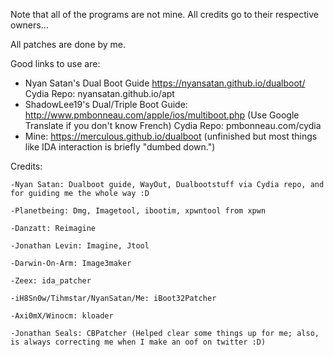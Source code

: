 Note that all of the programs are not mine. All credits go to their respective owners...

All patches are done by me.

Good links to use are: 
  - Nyan Satan's Dual Boot Guide https://nyansatan.github.io/dualboot/ Cydia Repo: nyansatan.github.io/apt
  - ShadowLee19's Dual/Triple Boot Guide: http://www.pmbonneau.com/apple/ios/multiboot.php (Use Google Translate if you don't know French) Cydia Repo: pmbonneau.com/cydia
  - Mine: https://merculous.github.io/dualboot (unfinished but most things like IDA interaction is briefly "dumbed down.") 

  Credits:
  
	-Nyan Satan: Dualboot guide, WayOut, Dualbootstuff via Cydia repo, and for guiding me the whole way :D
	
	-Planetbeing: Dmg, Imagetool, ibootim, xpwntool from xpwn
	
	-Danzatt: Reimagine

	-Jonathan Levin: Imagine, Jtool

	-Darwin-On-Arm: Image3maker

	-Zeex: ida_patcher

	-iH8Sn0w/Tihmstar/NyanSatan/Me: iBoot32Patcher
	
	-Axi0mX/Winocm: kloader
	
	-Jonathan Seals: CBPatcher (Helped clear some things up for me; also, is always correcting me when I make an oof on twitter :D)



